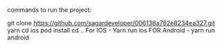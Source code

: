 commands to run the project:

git clone https://github.com/sagardeveloper/006138a782e8234ea327.git
yarn 
cd ios
pod install
cd ..
For IOS - Yarn run ios
FOR Android - yarn run android
